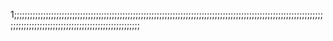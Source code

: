 1;;;;;;;;;;;;;;;;;;;;;;;;;;;;;;;;;;;;;;;;;;;;;;;;;;;;;;;;;;;;;;;;;;;;;;;;;;;;;;;;;;;;;;;;;;;;;;;;;;;;;;;;;;;;;;;;;;;;;;;;;;;;;;;;;;;;;;;;;;;;;;;;;;;;;;;;;;;;;;;;;;;;;;
